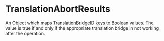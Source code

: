# TranslationAbortResults

An Object which maps [TranslationBridgeID](../primitives.md#translationbridgeid) keys to [Boolean](../primitives.md#boolean) values. The value is true if and only if the appropriate translation bridge in not working after the operation.
